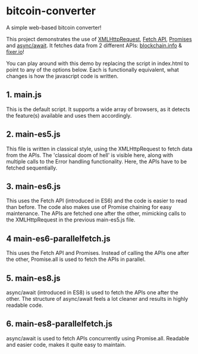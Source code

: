 # bitcoin-converter

A simple web-based bitcoin converter!

This project demonstrates the use of [XMLHttpRequest](https://developer.mozilla.org/en-US/docs/Web/API/XMLHttpRequest), [Fetch API](https://developer.mozilla.org/en-US/docs/Web/API/Fetch_API), [Promises](https://developer.mozilla.org/en-US/docs/Web/JavaScript/Guide/Using_promises) and [async/await](https://developer.mozilla.org/en-US/docs/Web/JavaScript/Reference/Statements/async_function). It fetches data from 2 different APIs: [blockchain.info](https://www.blockchain.com/api) & [fixer.io](https://fixer.io/)!

You can play around with this demo by replacing the script in index.html to point to any of the options below. Each is functionally equivalent, what changes is how the javascript code is written.

## 1. main.js

This is the default script. It supports a wide array of browsers, as it detects the feature(s) available and uses them accordingly.

## 2. main-es5.js

This file is written in classical style, using the XMLHttpRequest to fetch data from the APIs. The 'classical doom of hell' is visible here, along with multiple calls to the Error handling functionality. Here, the APIs have to be fetched sequentially.

## 3. main-es6.js

This uses the Fetch API (introduced in ES6) and the code is easier to read than before. The code also makes use of Promise chaining for easy maintenance. The APIs are fetched one after the other, mimicking calls to the XMLHttpRequest in the previous main-es5.js file.

## 4 main-es6-parallelfetch.js

This uses the Fetch API and Promises. Instead of calling the APIs one after the other, Promise.all is used to fetch the APIs in parallel.

## 5. main-es8.js

async/await (introduced in ES8) is used to fetch the APIs one after the other. The structure of async/await feels a lot cleaner and results in highly readable code.

## 6. main-es8-parallelfetch.js

async/await is used to fetch APIs concurrently using Promise.all. Readable and easier code, makes it quite easy to maintain.

